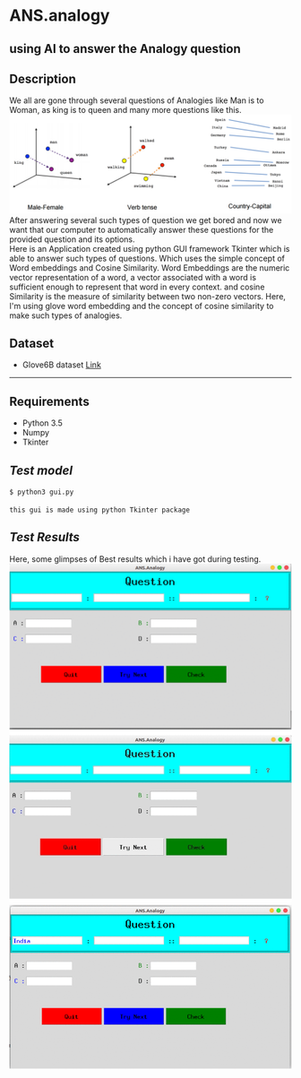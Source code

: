 # ANS.analogy
using AI to answer the Analogy question
----
## Description
We all are gone through several questions of Analogies like Man is to Woman, as king is to queen and many more questions like this.
![alt text](https://github.com/udaram/ANS.analogy/blob/master/gif/Word-Vectors.png)<br>
After answering several such types of question we get bored and now we want that our computer to automatically answer these questions for the provided question and its options.<br>
Here is an Application created using python GUI framework Tkinter which is able to answer such types of questions.
Which uses the simple concept of Word embeddings and Cosine Similarity. Word Embeddings are the numeric vector representation of a word, a vector associated with a word is sufficient enough to represent that word in every context. and cosine Similarity is the measure of similarity between two non-zero vectors.
Here, I'm using glove word embedding and the concept of cosine similarity to make such types of analogies.

## Dataset
* Glove6B dataset [Link](https://drive.google.com/open?id=1GI5sWeCxgJEgToeVmakL69oDlXowXGU4)
----
## Requirements
* Python 3.5
* Numpy
* Tkinter 

*Test model*
--------------------------
```
$ python3 gui.py

this gui is made using python Tkinter package 
```
*Test Results*
--------------
Here, some glimpses of Best results which i have got during testing.<br>
![alt text](https://github.com/udaram/ANS.analogy/blob/master/gif/1.gif)
![alt text](https://github.com/udaram/ANS.analogy/blob/master/gif/2.gif)
![alt text](https://github.com/udaram/ANS.analogy/blob/master/gif/3.gif)
